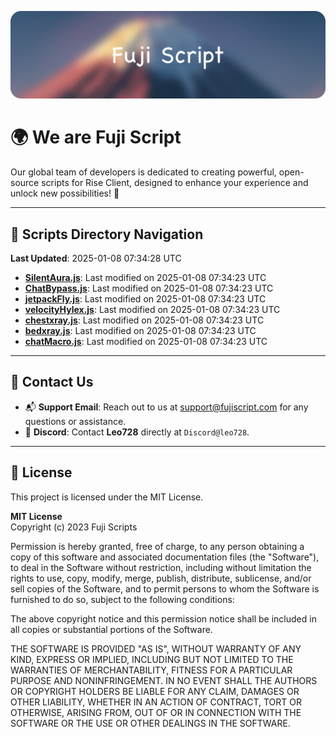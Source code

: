 ![Banner](.github/b.webp)

# 🌍 **We are Fuji Script**

Our global team of developers is dedicated to creating powerful, open-source scripts for Rise Client, designed to enhance your experience and unlock new possibilities! 🌟

---
<!-- SCRIPTS_NAVIGATION_START -->
## 📂 **Scripts Directory Navigation**

**Last Updated**: 2025-01-08 07:34:28 UTC

- **[SilentAura.js](scripts/SilentAura.js)**: Last modified on 2025-01-08 07:34:23 UTC
- **[ChatBypass.js](scripts/ChatBypass.js)**: Last modified on 2025-01-08 07:34:23 UTC
- **[jetpackFly.js](scripts/jetpackFly.js)**: Last modified on 2025-01-08 07:34:23 UTC
- **[velocityHylex.js](scripts/velocityHylex.js)**: Last modified on 2025-01-08 07:34:23 UTC
- **[chestxray.js](scripts/chestxray.js)**: Last modified on 2025-01-08 07:34:23 UTC
- **[bedxray.js](scripts/bedxray.js)**: Last modified on 2025-01-08 07:34:23 UTC
- **[chatMacro.js](scripts/chatMacro.js)**: Last modified on 2025-01-08 07:34:23 UTC

<!-- SCRIPTS_NAVIGATION_END -->

---

## 💬 **Contact Us**  
- 📬 **Support Email**: Reach out to us at [support@fujiscript.com](mailto:support@fujiscript.com) for any questions or assistance.  
- 💬 **Discord**: Contact **Leo728** directly at `Discord@leo728`.

---

## 📜 **License**

This project is licensed under the MIT License.  

**MIT License**  
Copyright (c) 2023 Fuji Scripts  

Permission is hereby granted, free of charge, to any person obtaining a copy of this software and associated documentation files (the "Software"), to deal in the Software without restriction, including without limitation the rights to use, copy, modify, merge, publish, distribute, sublicense, and/or sell copies of the Software, and to permit persons to whom the Software is furnished to do so, subject to the following conditions:  

The above copyright notice and this permission notice shall be included in all copies or substantial portions of the Software.  

THE SOFTWARE IS PROVIDED "AS IS", WITHOUT WARRANTY OF ANY KIND, EXPRESS OR IMPLIED, INCLUDING BUT NOT LIMITED TO THE WARRANTIES OF MERCHANTABILITY, FITNESS FOR A PARTICULAR PURPOSE AND NONINFRINGEMENT. IN NO EVENT SHALL THE AUTHORS OR COPYRIGHT HOLDERS BE LIABLE FOR ANY CLAIM, DAMAGES OR OTHER LIABILITY, WHETHER IN AN ACTION OF CONTRACT, TORT OR OTHERWISE, ARISING FROM, OUT OF OR IN CONNECTION WITH THE SOFTWARE OR THE USE OR OTHER DEALINGS IN THE SOFTWARE.  
